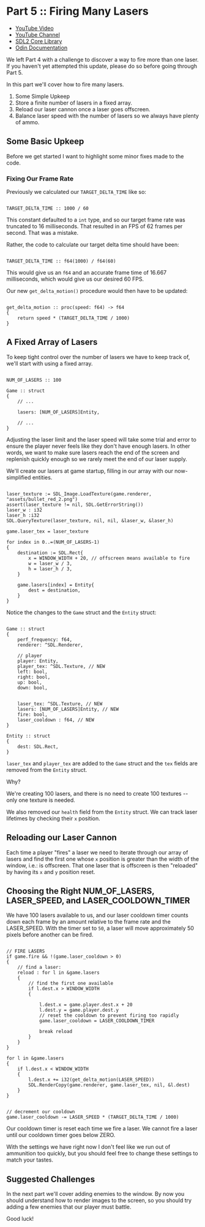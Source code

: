 # Part 5 :: Firing Many Lasers

* [YouTube Video](https://youtu.be/lw2lde4xN9w)
* [YouTube Channel](https://www.youtube.com/channel/UCKXSHFNc-5D9i3heHkHgeUg)
* [SDL2 Core Library](https://wiki.libsdl.org/CategoryAPI)
* [Odin Documentation](https://github.com/odin-lang/Odin/wiki)

We left Part 4 with a challenge to discover a way to fire more than one laser. If you haven't yet attempted this update, please do so before going through Part 5.

In this part we'll cover how to fire many lasers.

1. Some Simple Upkeep
2. Store a finite number of lasers in a fixed array.
3. Reload our laser cannon once a laser goes offscreen.
4. Balance laser speed with the number of lasers so we always have plenty of ammo.

## Some Basic Upkeep

Before we get started I want to highlight some minor fixes made to the code.

### Fixing Our Frame Rate

Previously we calculated our `TARGET_DELTA_TIME` like so:

```odin

TARGET_DELTA_TIME :: 1000 / 60

```

This constant defaulted to a `int` type, and so our target frame rate was truncated to 16 milliseconds. That resulted in an FPS of 62 frames per second. That was a mistake.

Rather, the code to calculate our target delta time should have been:

```odin

TARGET_DELTA_TIME :: f64(1000) / f64(60)

```

This would give us an `f64` and an accurate frame time of 16.667 milliseconds, which would give us our desired 60 FPS.

Our new `get_delta_motion()` procedure would then have to be updated:

```odin

get_delta_motion :: proc(speed: f64) -> f64
{
	return speed * (TARGET_DELTA_TIME / 1000)
}

```

## A Fixed Array of Lasers

To keep tight control over the number of lasers we have to keep track of, we'll start with using a fixed array.

```odin

NUM_OF_LASERS :: 100

Game :: struct
{
	// ...

	lasers: [NUM_OF_LASERS]Entity,

	// ...
}

```

Adjusting the laser limit and the laser speed will take some trial and error to ensure the player never feels like they don't have enough lasers. In other words, we want to make sure lasers reach the end of the screen and replenish quickly enough so we rarely meet the end of our laser supply.

We'll create our lasers at game startup, filling in our array with our now-simplified entities.

```odin

laser_texture := SDL_Image.LoadTexture(game.renderer, "assets/bullet_red_2.png")
assert(laser_texture != nil, SDL.GetErrorString())
laser_w : i32
laser_h :i32
SDL.QueryTexture(laser_texture, nil, nil, &laser_w, &laser_h)

game.laser_tex = laser_texture

for index in 0..=(NUM_OF_LASERS-1)
{
	destination := SDL.Rect{
		x = WINDOW_WIDTH + 20, // offscreen means available to fire
		w = laser_w / 3,
		h = laser_h / 3,
	}

	game.lasers[index] = Entity{
		dest = destination,
	}
}

```

Notice the changes to the `Game` struct and the `Entity` struct:

```odin

Game :: struct
{
	perf_frequency: f64,
	renderer: ^SDL.Renderer,

	// player
	player: Entity,
	player_tex: ^SDL.Texture, // NEW
	left: bool,
	right: bool,
	up: bool,
	down: bool,


	laser_tex: ^SDL.Texture, // NEW
	lasers: [NUM_OF_LASERS]Entity, // NEW
	fire: bool,
	laser_cooldown : f64, // NEW
}

Entity :: struct
{
	dest: SDL.Rect,
}

```

`laser_tex` and `player_tex` are added to the `Game` struct and the `tex` fields are removed from the `Entity` struct.

Why?

We're creating 100 lasers, and there is no need to create 100 textures -- only one texture is needed.

We also removed our `health` field from the `Entity` struct. We can track laser lifetimes by checking their `x` position.

## Reloading our Laser Cannon

Each time a player "fires" a laser we need to iterate through our array of lasers and find the first one whose `x` position is greater than the width of the window, i.e.: is offscreen. That one laser that is offscreen is then "reloaded" by having its `x` and `y` position reset.

## Choosing the Right NUM_OF_LASERS, LASER_SPEED, and LASER_COOLDOWN_TIMER

We have 100 lasers available to us, and our laser cooldown timer counts down each frame by an amount relative to the frame rate and the LASER_SPEED. With the timer set to `50`, a laser will move approximately 50 pixels before another can be fired.

```odin

// FIRE LASERS
if game.fire && !(game.laser_cooldown > 0)
{
	// find a laser:
	reload : for l in &game.lasers
	{
		// find the first one available
		if l.dest.x > WINDOW_WIDTH
		{

			l.dest.x = game.player.dest.x + 20
			l.dest.y = game.player.dest.y
			// reset the cooldown to prevent firing too rapidly
			game.laser_cooldown = LASER_COOLDOWN_TIMER

			break reload
		}
	}
}

for l in &game.lasers
{
	if l.dest.x < WINDOW_WIDTH
	{
		l.dest.x += i32(get_delta_motion(LASER_SPEED))
		SDL.RenderCopy(game.renderer, game.laser_tex, nil, &l.dest)
	}
}


// decrement our cooldown
game.laser_cooldown -= LASER_SPEED * (TARGET_DELTA_TIME / 1000)

```

Our cooldown timer is reset each time we fire a laser. We cannot fire a laser until our cooldown timer goes below ZERO.

With the settings we have right now I don't feel like we run out of ammunition too quickly, but you should feel free to change these settings to match your tastes.

## Suggested Challenges

In the next part we'll cover adding enemies to the window. By now you should understand how to render images to the screen, so you should try adding a few enemies that our player must battle.


Good luck!
